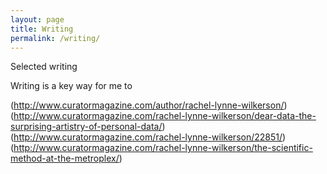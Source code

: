 ```yaml
---
layout: page
title: Writing 
permalink: /writing/
---
```


Selected writing

Writing is a key way for me to  

(http://www.curatormagazine.com/author/rachel-lynne-wilkerson/)
(http://www.curatormagazine.com/rachel-lynne-wilkerson/dear-data-the-surprising-artistry-of-personal-data/)
(http://www.curatormagazine.com/rachel-lynne-wilkerson/22851/)
(http://www.curatormagazine.com/rachel-lynne-wilkerson/the-scientific-method-at-the-metroplex/)
